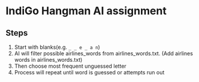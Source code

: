 # IndiGo Hangman AI assignment

## Steps
1) Start with blanks(e.g. `_ _ e _ a n`)
2) AI will filter possible airlines_words from airlines_words.txt. (Add airlines words in airlines_words.txt)
3) Then choose most frequent unguessed letter
4) Process will repeat until word is guessed or attempts run out
